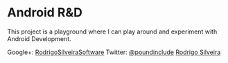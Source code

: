 Android R&D
===========

This project is a playground where I can play around and experiment with Android Development. 

Google+: [RodrigoSilveiraSoftware](https://google.com/+RodrigoSilveiraSoftware/)
Twitter: [@poundinclude](https://twitter.com/poundinclude)
[Rodrigo Silveira](http://www.rodrigo-silveira.com)
